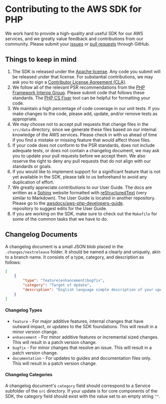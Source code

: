 # Contributing to the AWS SDK for PHP

We work hard to provide a high-quality and useful SDK for our AWS services, and
we greatly value feedback and contributions from our community. Please submit
your [issues][] or [pull requests][pull-requests] through GitHub.

## Things to keep in mind

1. The SDK is released under the [Apache license][license]. Any code you submit
   will be released under that license. For substantial contributions, we may
   ask you to sign a [Contributor License Agreement (CLA)][cla].
1. We follow all of the relevant PSR recommendations from the [PHP Framework
   Interop Group][php-fig]. Please submit code that follows these standards.
   The [PHP CS Fixer][cs-fixer] tool can be helpful for formatting your code.
1. We maintain a high percentage of code coverage in our unit tests. If you make
   changes to the code, please add, update, and/or remove tests as appropriate.
1. We may choose not to accept pull requests that change files in the `src/data`
   directory, since we generate these files based on our internal knowledge of
   the AWS services. Please check in with us ahead of time if you find a mistake
   or missing feature that would affect those files.
1. If your code does not conform to the PSR standards, does not include adequate
   tests, or does not contain a changelog document, we may ask you to update
   your pull requests before we accept them. We also reserve the right to deny
   any pull requests that do not align with our standards or goals.
1. If you would like to implement support for a significant feature that is not
   yet available in the SDK, please talk to us beforehand to avoid any
   duplication of effort.
1. We greatly appreciate contributions to our User Guide. The docs are written
   as a [Sphinx][] website formatted with [reStructuredText][] (very similar to
   Markdown). The User Guide is located in another repository. Please go to the 
   [awsdocs/aws-php-developers-guide](https://github.com/awsdocs/aws-php-developers-guide/).  
   repository to suggest edits for the User Guide.
1. If you are working on the SDK, make sure to check out the `Makefile` for some
   of the common tasks that we have to do.

## Changelog Documents

A changelog document is a small JSON blob placed in the `.changes/nextrelease`
folder. It should be named a clearly and uniquely, akin to a branch name. It
consists of a type, category, and description as follows:

```json
[
    {
        "type": "feature|enhancement|bugfix",
        "category": "Target of Update",
        "description": "English language simple description of your update."
    }
]
```

#### Changelog Types

* `feature` - For major additive features, internal changes that have
outward impact, or updates to the SDK foundations. This will result in a minor
version change.
* `enhancement` - For minor additive features or incremental sized changes.
This will result in a patch version change.
* `bugfix` - For minor changes that resolve an issue. This will result in a
patch version change.
* `documentation` - For updates to guides and documentation files only. This will
result in a patch version change.

#### Changelog Categories

A changelog document's `category` field should correspond to a Service subfolder
of the `src` directory. If your update is for core components of the SDK, the
category field should exist with the value set to an empty string `""`.

[issues]: https://github.com/aws/aws-sdk-php/issues
[pull-requests]: https://github.com/aws/aws-sdk-php/pulls
[license]: http://aws.amazon.com/apache2.0/
[cla]: https://github.com/aws/aws-cla/blob/master/amazon-single-contribution-license.txt
[php-fig]: http://php-fig.org
[cs-fixer]: http://cs.sensiolabs.org/
[sphinx]: http://sphinx-doc.org/
[restructuredtext]: http://sphinx-doc.org/rest.html
[docs-readme]: https://github.com/aws/aws-sdk-php/blob/master/docs/README.md
